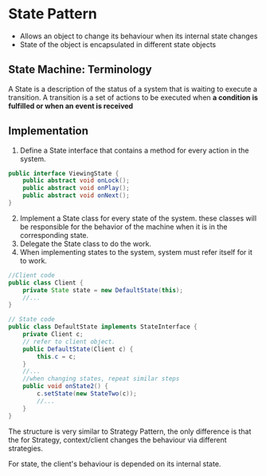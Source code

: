 # State Pattern
* Allows an object to change its behaviour when its internal state changes
* State of the object is encapsulated in different state objects
## State Machine: Terminology
A State is a description of the status of a system that is waiting to execute a transition.
A transition is a set of actions to be executed when **a condition is fulfilled or when an event is received**

## Implementation
1. Define a State interface that contains a method for every action in the system.
```java
public interface ViewingState {
    public abstract void onLock();
    public abstract void onPlay();
    public abstract void onNext();
}
```
2. Implement a State class for every state of the system. these classes will be responsible for the behavior of the machine when it is in the corresponding state.
3. Delegate the State class to do the work.
4. When implementing states to the system, system must refer itself for it to work.
```java
//Client code
public class Client {
    private State state = new DefaultState(this);
    //...
}

// State code
public class DefaultState implements StateInterface {
    private Client c;
    // refer to client object.
    public DefaultState(Client c) {
        this.c = c;
    }
    //...
    //when changing states, repeat similar steps
    public void onState2() {
        c.setState(new StateTwo(c));
        //...
    }
}
```
The structure is very similar to Strategy Pattern, the only difference is that the for Strategy, context/client changes the behaviour via different strategies.

For state, the client's behaviour is depended on its internal state.